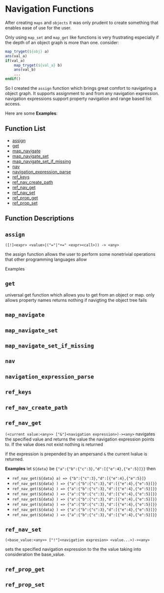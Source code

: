 # Navigation Functions



After creating `maps` and `objects` it was only prudent to create something that enables ease of use for the user.

Only using `map_set` and `map_get` like functions is very frustrating especially if the depth of an object graph is more than one. consider:
```cmake
map_tryget(${obj} a)
ans(val_a)
if(val_a)
    map_tryget(${val_a} b)
    ans(val_b)
    ...
endif()
```


So I created the `assign` function which brings great comfort to navigating a object graph.  It supports assignment to and from any navigation expression. navigation expressions support property navigation and range based list access.

Here are some **Examples**:



## Function List


* [assign](#assign)
* [get](#get)
* [map_navigate](#map_navigate)
* [map_navigate_set](#map_navigate_set)
* [map_navigate_set_if_missing](#map_navigate_set_if_missing)
* [nav](#nav)
* [navigation_expression_parse](#navigation_expression_parse)
* [ref_keys](#ref_keys)
* [ref_nav_create_path](#ref_nav_create_path)
* [ref_nav_get](#ref_nav_get)
* [ref_nav_set](#ref_nav_set)
* [ref_prop_get](#ref_prop_get)
* [ref_prop_set](#ref_prop_set)

## Function Descriptions

## <a name="assign"></a> `assign`

 `([!]<expr> <value>|("="|"+=" <expr><call>)) -> <any>`

 the assign function allows the user to perform some nonetrivial 
 operations that other programming languages allow 

 Examples
 




## <a name="get"></a> `get`

 universal get function which allows you to get
 from an object or map. only allows property names
 returns nothing if navigting the object tree fails




## <a name="map_navigate"></a> `map_navigate`





## <a name="map_navigate_set"></a> `map_navigate_set`





## <a name="map_navigate_set_if_missing"></a> `map_navigate_set_if_missing`





## <a name="nav"></a> `nav`





## <a name="navigation_expression_parse"></a> `navigation_expression_parse`





## <a name="ref_keys"></a> `ref_keys`





## <a name="ref_nav_create_path"></a> `ref_nav_create_path`





## <a name="ref_nav_get"></a> `ref_nav_get`

 `(<current value:<any>> ["&"]<navigation expression>)-><any>`
 navigates the specified value and returns the value the navigation expression 
 points to.  If the value does not exist nothing is returned
 
 if the expression is prepended by an ampersand `&` the current lvalue is returned.
 
 **Examples**
 let `${data}` be `{"a":{"b":{"c":3},"d":[{"e":4},{"e":5}]}}`
 then 
 * `ref_nav_get(${data} a) => {"b":{"c":3},"d":[{"e":4},{"e":5}]}`
 * `ref_nav_get(${data} ) => {"a":{"b":{"c":3},"d":[{"e":4},{"e":5}]}}`
 * `ref_nav_get(${data} ) => {"a":{"b":{"c":3},"d":[{"e":4},{"e":5}]}}`
 * `ref_nav_get(${data} ) => {"a":{"b":{"c":3},"d":[{"e":4},{"e":5}]}}` 
 * `ref_nav_get(${data} ) => {"a":{"b":{"c":3},"d":[{"e":4},{"e":5}]}}`
 * `ref_nav_get(${data} ) => {"a":{"b":{"c":3},"d":[{"e":4},{"e":5}]}}`
 * `ref_nav_get(${data} ) => {"a":{"b":{"c":3},"d":[{"e":4},{"e":5}]}}`
 * `ref_nav_get(${data} ) => {"a":{"b":{"c":3},"d":[{"e":4},{"e":5}]}}`




## <a name="ref_nav_set"></a> `ref_nav_set`

 `(<base_value:<any>> ["!"]<navigation expresion> <value...>)-><any>`

 sets the specified navigation expression to the the value
 taking into consideration the base_value.







## <a name="ref_prop_get"></a> `ref_prop_get`





## <a name="ref_prop_set"></a> `ref_prop_set`







